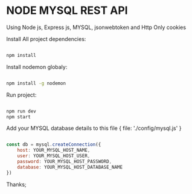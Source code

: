 # NODE MYSQL REST API

Using Node js, Express js, MYSQL, jsonwebtoken and Http Only cookies

Install All project dependencies: 
```bash

npm install 

```

Install nodemon globaly: 
```bash

npm install -g nodemon

```

Run project: 
```bash

npm run dev
npm start

```

Add your MYSQL database details to this file { file: './config/mysql.js' }

```javascript

const db = mysql.createConnection({
	host: YOUR_MYSQL_HOST_NAME,
	user: YOUR_MYSQL_HOST_USER,
	password: YOUR_MYSQL_HOST_PASSWORD,
	database: YOUR_MYSQL_HOST_DATABASE_NAME
})

```

Thanks;

